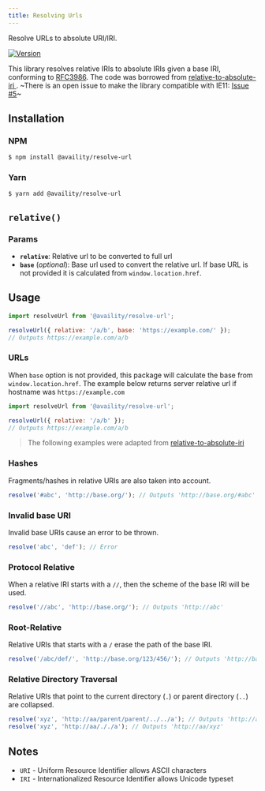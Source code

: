 ```yaml
---
title: Resolving Urls
---
```


Resolve URLs to absolute URI/IRI.

[![Version](https://img.shields.io/npm/v/@availity/resolve-url.svg?style=for-the-badge)](https://www.npmjs.com/package/@availity/resolve-url)

This library resolves relative IRIs to absolute IRIs given a base IRI, conforming to [RFC3986](https://www.ietf.org/rfc/rfc3986.txt). The code was borrowed from [relative-to-absolute-iri
](https://github.com/rubensorks/relative-to-absolute-iri.js). ~There is an open issue to make the library compatible with IE11: [Issue #5](https://github.com/rubensworks/relative-to-absolute-iri.js/issues/5)~

## Installation

### NPM

```bash
$ npm install @availity/resolve-url
```

### Yarn

```bash
$ yarn add @availity/resolve-url
```

## `relative()`

### Params

-   **`relative`**: Relative url to be converted to full url
-   **`base`** (_optional_): Base url used to convert the relative url. If base URL is not provided it is calculated from `window.location.href`.

## Usage

```js
import resolveUrl from '@availity/resolve-url';

resolveUrl({ relative: '/a/b', base: 'https://example.com/' });
// Outputs https://example.com/a/b
```

### URLs

When `base` option is not provided, this package will calculate the base from `window.location.href`. The example below returns server relative url if hostname was `https://example.com`

```js
import resolveUrl from '@availity/resolve-url';

resolveUrl({ relative: '/a/b' });
// Outputs https://example.com/a/b
```

> The following examples were adapted from [relative-to-absolute-iri
> ](https://github.com/rubensworks/relative-to-absolute-iri.js)

### Hashes

Fragments/hashes in relative URIs are also taken into account.

```js
resolve('#abc', 'http://base.org/'); // Outputs 'http://base.org/#abc'
```

### Invalid base URI

Invalid base URIs cause an error to be thrown.

```js
resolve('abc', 'def'); // Error
```

### Protocol Relative

When a relative IRI starts with a `//`, then the scheme of the base IRI will be used.

```js
resolve('//abc', 'http://base.org/'); // Outputs 'http://abc'
```

### Root-Relative

Relative URIs that starts with a `/` erase the path of the base IRI.

```js
resolve('/abc/def/', 'http://base.org/123/456/'); // Outputs 'http://base.org/abc/def/'
```

### Relative Directory Traversal

Relative URIs that point to the current directory (`.`)
or parent directory (`..`) are collapsed.

```js
resolve('xyz', 'http://aa/parent/parent/../../a'); // Outputs 'http://aa/xyz'
resolve('xyz', 'http://aa/././a'); // Outputs 'http://aa/xyz'
```

## Notes

-   `URI` - Uniform Resource Identifier allows ASCII characters
-   `IRI` - Internationalized Resource Identifier allows Unicode typeset
